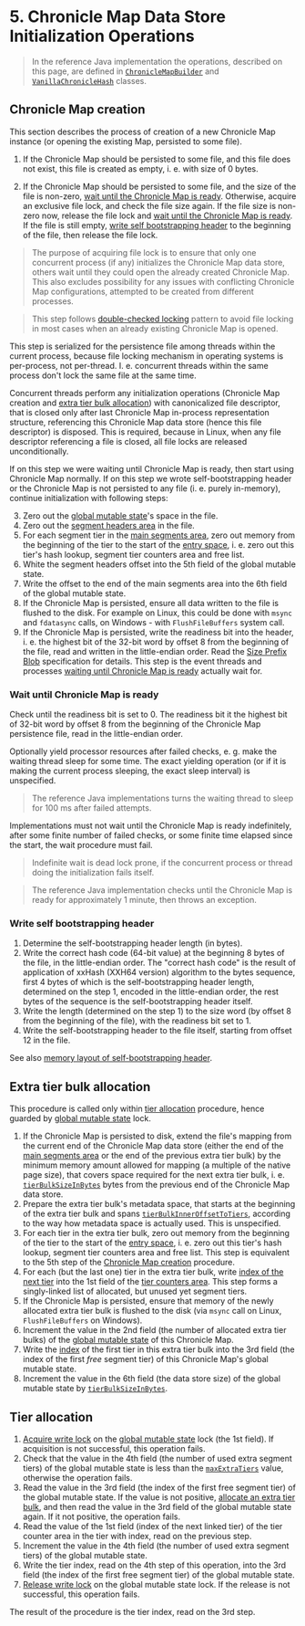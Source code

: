 # 5. Chronicle Map Data Store Initialization Operations

> In the reference Java implementation the operations, described on this page, are defined in
> [`ChronicleMapBuilder`](../src/main/java/net/openhft/chronicle/map/ChronicleMapBuilder.java) and
> [`VanillaChronicleHash`](
> ..\src\main\java\net\openhft\chronicle\hash\impl\VanillaChronicleHash.java) classes.

## Chronicle Map creation

This section describes the process of creation of a new Chronicle Map instance (or opening the
existing Map, persisted to some file).

 1. If the Chronicle Map should be persisted to some file, and this file does not exist, this file
 is created as empty, i. e. with size of 0 bytes.

 2. If the Chronicle Map should be persisted to some file, and the size of the file is non-zero,
 [wait until the Chronicle Map is ready](#wait-until-chronicle-map-is-ready). Otherwise, acquire
 an exclusive file lock, and check the file size again. If the file size is non-zero now, release
 the file lock and [wait until the Chronicle Map is ready](#wait-until-chronicle-map-is-ready). If
 the file is still empty, [write self bootstrapping header](#write-self-bootstrapping-header) to the
 beginning of the file, then release the file lock.

 > The purpose of acquiring file lock is to ensure that only one concurrent process (if any)
 > initializes the Chronicle Map data store, others wait until they could open the already created
 > Chronicle Map. This also excludes possibility for any issues with conflicting Chronicle Map
 > configurations, attempted to be created from different processes.

 > This step follows [double-checked locking](https://en.wikipedia.org/wiki/Double-checked_locking)
 > pattern to avoid file locking in most cases when an already existing Chronicle Map is opened.

 This step is serialized for the persistence file among threads within the current process, because
 file locking mechanism in operating systems is per-process, not per-thread. I. e. concurrent
 threads within the same process don't lock the same file at the same time.

 Concurrent threads perform any initialization operations (Chronicle Map creation and [extra tier
 bulk allocation](#extra-tier-bulk-allocation)) with canonicalized file descriptor, that is closed
 only after last Chronicle Map in-process representation structure, referencing this Chronicle Map
 data store (hence this file descriptor) is disposed. This is required, because in Linux, when any
 file descriptor referencing a file is closed, all file locks are released unconditionally.

 If on this step we were waiting until Chronicle Map is ready, then start using Chronicle Map
 normally. If on this step we wrote self-bootstrapping header or the Chronicle Map is not persisted
 to any file (i. e. purely in-memory), continue initialization with following steps:

 3. Zero out the [global mutable state](3-memory-layout.md#global-mutable-state)'s space in the
 file.
 4. Zero out the [segment headers area](3-memory-layout.md#segment-headers-area) in the file.
 5. For each segment tier in the [main segments area](3-memory-layout.md#main-segments-area), zero
 out memory from the beginning of the tier to the start of the [entry space](
 3-memory-layout.md#entry-space), i. e. zero out this tier's hash lookup, segment tier counters area
 and free list.
 6. White the segment headers offset into the 5th field of the global mutable state.
 7. Write the offset to the end of the main segments area into the 6th field of the global mutable
 state.
 8. If the Chronicle Map is persisted, ensure all data written to the file is flushed to the disk.
 For example on Linux, this could be done with `msync` and `fdatasync` calls, on Windows - with
 `FlushFileBuffers` system call.
 9. If the Chronicle Map is persisted, write the readiness bit into the header, i. e. the highest
 bit of the 32-bit word by offset 8 from the beginning of the file, read and written in the
 little-endian order. Read the [Size Prefix Blob](
 https://github.com/OpenHFT/RFC/blob/master/Size-Prefixed-Blob/Size-Prefixed-Blob-0.1.md)
 specification for details. This step is the event threads and processes [waiting until Chronicle
 Map is ready](#wait-until-chronicle-map-is-ready) actually wait for.

### Wait until Chronicle Map is ready

Check until the readiness bit is set to 0. The readiness bit it the highest bit of 32-bit word by
offset 8 from the beginning of the Chronicle Map persistence file, read in the little-endian order.

Optionally yield processor resources after failed checks, e. g. make the waiting thread sleep for
some time. The exact yielding operation (or if it is making the current process sleeping, the exact
sleep interval) is unspecified.

> The reference Java implementations turns the waiting thread to sleep for 100 ms after failed
> attempts.

Implementations must not wait until the Chronicle Map is ready indefinitely, after some finite
number of failed checks, or some finite time elapsed since the start, the wait procedure must fail.

> Indefinite wait is dead lock prone, if the concurrent process or thread doing the initialization
> fails itself.

> The reference Java implementation checks until the Chronicle Map is ready for approximately 1
> minute, then throws an exception.

### Write self bootstrapping header

 1. Determine the self-bootstrapping header length (in bytes).
 2. Write the correct hash code (64-bit value) at the beginning 8 bytes of the file, in the
 little-endian order. The "correct hash code" is the result of application of xxHash (XXH64 version)
 algorithm to the bytes sequence, first 4 bytes of which is the self-bootstrapping header length,
 determined on the step 1, encoded in the little-endian order, the rest bytes of the sequence
 is the self-bootstrapping header itself.
 3. Write the length (determined on the step 1) to the size word (by offset 8 from the beginning of
 the file), with the readiness bit set to 1.
 4. Write the self-bootstrapping header to the file itself, starting from offset 12 in the file.

See also [memory layout of self-bootstrapping header](3-memory-layout.md#self-bootstrapping-header).

## Extra tier bulk allocation

This procedure is called only within [tier allocation](#tier-allocation) procedure, hence guarded
by [global mutable state](3-memory-layout.md#global-mutable-state) lock.

 1. If the Chronicle Map is persisted to disk, extend the file's mapping from the current end of the
 Chronicle Map data store (either the end of the [main segments area](
 3-memory-layout.md#main-segments-area) or the end of the previous extra tier bulk) by the minimum
 memory amount allowed for mapping (a multiple of the native page size), that covers space required
 for the next extra tier bulk, i. e. [`tierBulkSizeInBytes`](
 3_1-header-fields.md#tierbulksizeinbytes) bytes from the previous end of the Chronicle Map data
 store.
 2. Prepare the extra tier bulk's metadata space, that starts at the beginning of the extra tier
 bulk and spans [`tierBulkInnerOffsetToTiers`](3_1-header-fields.md#tierbulkinneroffsettotiers),
 according to the way how metadata space is actually used. This is unspecified.
 3. For each tier in the extra tier bulk, zero out memory from the beginning of the tier to the
 start of the [entry space](3-memory-layout.md#entry-space), i. e. zero out this tier's hash lookup,
 segment tier counters area and free list. This step is equivalent to the 5th step of the [Chronicle
 Map creation](#chronicle-map-creation) procedure.
 4. For each (but the last one) tier in the extra tier bulk, write [index of the next tier](
 3-memory-layout.md#tier-index) into the 1st field of the [tier counters area](
 3-memory-layout.md#segment-tier-counters-area). This step forms a singly-linked list of allocated,
 but unused yet segment tiers.
 5. If the Chronicle Map is persisted, ensure that memory of the newly allocated extra tier bulk
 is flushed to the disk (via `msync` call on Linux, `FlushFileBuffers` on Windows).
 6. Increment the value in the 2nd field (the number of allocated extra tier bulks) of the [global
 mutable state](3-memory-layout.md#global-mutable-state) of this Chronicle Map.
 7. Write the [index](3-memory-layout.md#tier-index) of the first tier in this extra tier bulk into
 the 3rd field (the index of the first *free* segment tier) of this Chronicle Map's global mutable
 state.
 8. Increment the value in the 6th field (the data store size) of the global mutable state by
 [`tierBulkSizeInBytes`](3_1-header-fields.md#tierbulksizeinbytes).

## Tier allocation

 1. [Acquire write lock](3_2-lock-structure.md#time-limited-write-lock-acquisition) on the [global
 mutable state](3-memory-layout.md#global-mutable-state) lock (the 1st field). If acquisition is
 not successful, this operation fails.
 2. Check that the value in the 4th field (the number of used extra segment tiers) of the global
 mutable state is less than the [`maxExtraTiers`](3_1-header-fields.md#maxextratiers) value,
 otherwise the operation fails.
 3. Read the value in the 3rd field (the index of the first free segment tier) of the global mutable
 state. If the value is not positive, [allocate an extra tier bulk](#extra-tier-bulk-allocation),
 and then read the value in the 3rd field of the global mutable state again. If it not positive,
 the operation fails.
 4. Read the value of the 1st field (index of the next linked tier) of the tier counter area in the
 tier with index, read on the previous step.
 5. Increment the value in the 4th field (the number of used extra segment tiers) of the global
 mutable state.
 6. Write the tier index, read on the 4th step of this operation, into the 3rd field (the index of
 the first free segment tier) of the global mutable state.
 7. [Release write lock](3_2-lock-structure.md#release-write-lock) on the global mutable state lock.
 If the release is not successful, this operation fails.

The result of the procedure is the tier index, read on the 3rd step.